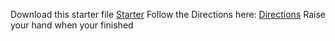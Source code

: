Download this starter file
[Starter](https://hilliard.instructure.com/courses/25943/files/6320289/download?wrap=1)
Follow the Directions here: [Directions](https://hilliard.instructure.com/courses/25943/files/5947019/download?wrap=1)
Raise your hand when your finished
